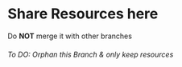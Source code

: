 # Share Resources here
Do **NOT** merge it with other branches


###### To DO: Orphan this Branch & only keep resources
